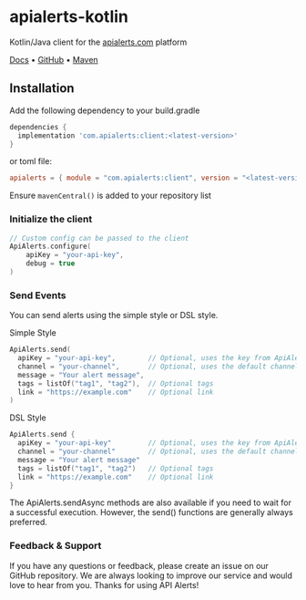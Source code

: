 # apialerts-kotlin

Kotlin/Java client for the [apialerts.com](https://apialerts.com/) platform

[Docs](https://apialerts.com/docs/kotlin) • [GitHub](https://github.com/apialerts/apialerts-kotlin) • [Maven](https://central.sonatype.com/artifact/com.apialerts/client/overview)

## Installation

Add the following dependency to your build.gradle

```groovy
dependencies {
  implementation 'com.apialerts:client:<latest-version>'
}
```

or toml file:

```toml
apialerts = { module = "com.apialerts:client", version = "<latest-version>" }
```

Ensure `mavenCentral()` is added to your repository list


### Initialize the client

```kotlin
// Custom config can be passed to the client
ApiAlerts.configure(
    apiKey = "your-api-key",
    debug = true
)
```

### Send Events

You can send alerts using the simple style or DSL style.

Simple Style
```kotlin
ApiAlerts.send(
  apiKey = "your-api-key",        // Optional, uses the key from ApiAlerts.configure() if not provided
  channel = "your-channel",       // Optional, uses the default channel if not provided
  message = "Your alert message",
  tags = listOf("tag1", "tag2"),  // Optional tags
  link = "https://example.com"    // Optional link
)
```

DSL Style
```kotlin
ApiAlerts.send {
  apiKey = "your-api-key"         // Optional, uses the key from ApiAlerts.configure() if not provided
  channel = "your-channel"        // Optional, uses the default channel if not provided
  message = "Your alert message"
  tags = listOf("tag1", "tag2")   // Optional tags
  link = "https://example.com"    // Optional link
}
```

The ApiAlerts.sendAsync methods are also available if you need to wait for a successful execution. However, the send() functions are generally always preferred.

### Feedback & Support

If you have any questions or feedback, please create an issue on our GitHub repository. We are always looking to improve our service and would love to hear from you. Thanks for using API Alerts!
